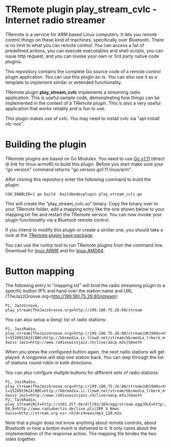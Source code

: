 # TRemote plugin play_stream_cvlc - Internet radio streamer

TRemote is a service for ARM based Linux computers. It lets you remote control *things* on these kind of machines, specifically over Bluetooth. There is no limit to what you can remote control. You can access a list of predefined actions, you can execute executables and shell scripts, you can issue http request, and you can invoke your own or 3rd party native code plugins.

This repository contains the complete Go source code of a remote control plugin application. You can use this plugin as-is. You can also use it as a template to implement similar or extended functionality.

TRemote plugin **play_stream_cvlc** implements a streaming radio application.
This is useful sample code, demonstrating how things can be implemented in the 
context of a TRemote plugin. This is also a very useful application 
that works reliably and is fun to use.

This plugin makes use of cvlc. You may need to install cvlc via "apt install vlc-nox".


# Building the plugin

TRemote plugins are based on Go Modules. You need to use [Go v1.11](https://dl.google.com/go/go1.11.linux-armv6l.tar.gz) (direct dl link for linux-armv6l) to build this plugin. Before you start make sure your "go version" command returns "go version go1.11 linux/arm".

After cloning this repository enter the following command to build the plugin:

```
CGO_ENABLED=1 go build -buildmode=plugin play_stream_cvlc.go
```
This will create the "play_stream_cvlc.so" binary. Copy the binary over to your TRemote folder, add a mapping entry like the one shown below to your mapping.txt file and restart the TRemote service. You can now invoke your plugin functionality via a Bluetooh remote control.

If you intend to modify this plugin or create a similar one, you should take a look at the [TRemote plugin base package](https://github.com/mehrvarz/tremote_plugin).

You can use the runtrp tool to run TRemote plugins from the command line. Download for [linux.ARM6](https://github.com/mehrvarz/tremote_plugin/tree/master/bin.linux.ARM6) and for [linux.AMD64](https://github.com/mehrvarz/tremote_plugin/tree/master/bin.linux.AMD64).


# Button mapping

The following entry in "mapping.txt" will bind the radio streaming plugin to a specific button (P1) and hand over the station name and URL (TheJazzGroove.org=http://199.180.75.26:80/stream):


```
P1, JazzGroove, play_stream|TheJazzGroove.org=http://199.180.75.26:80/stream
```

You can also setup a (long) list of radio stations:

```
P1, JazzRadio, play_stream|TheJazzGroove.org=http://199.180.75.26:80/stream|UK1940s=http://1940sradio1.co.uk:8100/1|Secklow105.5=http://31.25.191.64:8000/;?t=1528915624|BBC=http://bbcmedia.ic.llnwd.net/stream/bbcmedia_lrberk_mf_p|Radio Swiss Jazz=http://www.radioswissjazz.ch/live/aacp.m3u|Smooth
```

When you press the configured button again, the next radio stations will get played. A longpress will skip one station back.
You can step through the list of stations round-robin in both directions.

You can also confgure multple buttons for different sets of radio stations:

```
P1, JazzRadio, play_stream|TheJazzGroove.org=http://199.180.75.26:80/stream|UK1940s=http://1940sradio1.co.uk:8100/1|Secklow105.5=http://31.25.191.64:8000/;?t=1528915624|BBC=http://bbcmedia.ic.llnwd.net/stream/bbcmedia_lrberk_mf_p|Radio Swiss Jazz=http://www.radioswissjazz.ch/live/aacp.m3u|Smooth
P2, TalkRadio, play_stream|DLF=http://st01.dlf.de/dlf/01/104/ogg/stream.ogg|DLK=http://st02.dlf.de/dlf/02/104/ogg/stream.ogg|RadioBERLIN 88,8=http://www.radioberlin.de/live.pls|SRF 4 News Swiss=http://stream.srg-ssr.ch/drs4news/mp3_128.m3u
```

Note that a plugin does not know anything about remote controls, about Bluetooth or how a button event is delivered to it. It only cares about the implementation of the response action. The mapping file bindes the two sides together.


